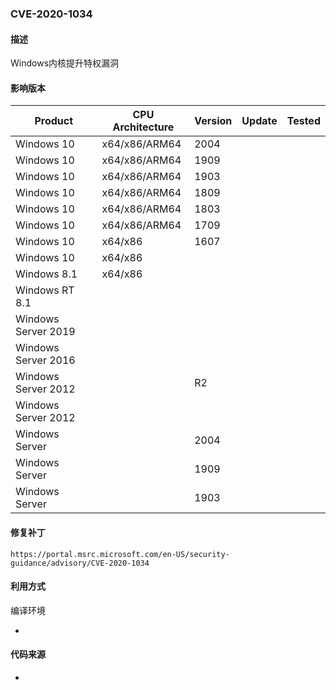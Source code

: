### CVE-2020-1034

#### 描述

Windows内核提升特权漏洞

#### 影响版本

| Product             | CPU Architecture | Version | Update | Tested             |
| ------------------- | ---------------- | ------- | ------ | ------------------ |
| Windows 10          | x64/x86/ARM64    | 2004 |        |                    |
| Windows 10          | x64/x86/ARM64    | 1909    |        |  |
| Windows 10          | x64/x86/ARM64    | 1903 |        |  |
| Windows 10          | x64/x86/ARM64    | 1809  |        |                    |
| Windows 10 | x64/x86/ARM64 | 1803 | | |
| Windows 10 | x64/x86/ARM64 | 1709 | | |
| Windows 10 | x64/x86 | 1607 | | |
| Windows 10          | x64/x86    |         |        |                    |
| Windows 8.1 | x64/x86 | | | |
| Windows RT 8.1 |  | | | |
| Windows Server 2019 |                  |         |        |                    |
| Windows Server 2016 | | | | |
| Windows Server 2012 | | R2 | | |
| Windows Server 2012 | | | | |
| Windows Server      |                  | 2004 |        |                    |
| Windows Server      |                  | 1909 |        |                    |
| Windows Server      |                  | 1903 |        |                    |

#### 修复补丁

```
https://portal.msrc.microsoft.com/en-US/security-guidance/advisory/CVE-2020-1034
```

#### 利用方式

编译环境

- 





#### 代码来源

- 